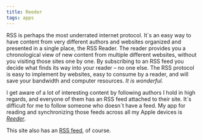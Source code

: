 ```yaml
---
title: Reeder
tags: apps
---
```

RSS is perhaps the most underrated internet  protocol. It´s an easy way to have content from very different authors and websites organized and presented in a single place, the RSS Reader. The reader provides you a chronological view of new content from multiple different websites, without you visiting those sites one by one. By subscribing to an RSS feed you decide what finds its way into your reader  – no one else. The RSS protocol is easy to implement by websites, easy to consume by a reader, and will save your bandwidth and computer resources. *It is wonderful.*

I get aware of a lot of interesting content by following authors I hold in high regards, and everyone of them has an RSS feed attached to their site. It´s difficult for me to follow someone who doesn´t have a feed. My app for reading and synchronizing those feeds across all my Apple devices is [<cite>Reeder</cite>](https://reederapp.com). 

This site also has an [RSS feed](/feed.xml), of course.